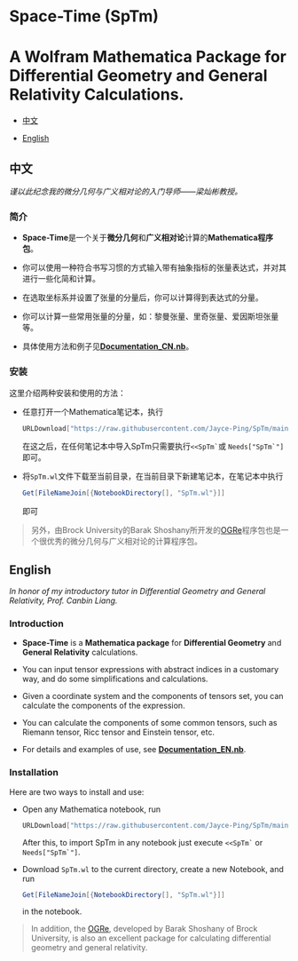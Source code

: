# Space-Time (SpTm)

# A Wolfram Mathematica Package for Differential Geometry and General Relativity Calculations.

- [中文](#中文)

- [English](#English)

## 中文

*谨以此纪念我的微分几何与广义相对论的入门导师——梁灿彬教授。*

### 简介

- **Space-Time**是一个关于**微分几何**和**广义相对论**计算的**Mathematica程序包**。

- 你可以使用一种符合书写习惯的方式输入带有抽象指标的张量表达式，并对其进行一些化简和计算。

- 在选取坐标系并设置了张量的分量后，你可以计算得到表达式的分量。

- 你可以计算一些常用张量的分量，如：黎曼张量、里奇张量、爱因斯坦张量等。

- 具体使用方法和例子见[**Documentation_CN.nb**](https://github.com/Jayce-Ping/SpTm/blob/main/Document_CN.nb)。


### 安装
这里介绍两种安装和使用的方法：

- 任意打开一个Mathematica笔记本，执行
  
    ```mathematica
    URLDownload["https://raw.githubusercontent.com/Jayce-Ping/SpTm/main/SpTm.wl", FileNameJoin[{$UserBaseDirectory, "Applications", "SpTm.wl"}]]
    ```
    
    在这之后，在任何笔记本中导入SpTm只需要执行`` <<SpTm` ``或 ``Needs["SpTm`"]``即可。
    
- 将``SpTm.wl``文件下载至当前目录，在当前目录下新建笔记本，在笔记本中执行
  
    ```mathematica
    Get[FileNameJoin[{NotebookDirectory[], "SpTm.wl"}]]
    ```
    
    即可

> 另外，由Brock University的Barak Shoshany所开发的[OGRe](https://github.com/bshoshany/OGRe)程序包也是一个很优秀的微分几何与广义相对论的计算程序包。

## English

*In honor of my introductory tutor in Differential Geometry and General Relativity, Prof. Canbin Liang.*

### Introduction

- **Space-Time** is a **Mathematica package** for **Differential Geometry** and **General Relativity** calculations.

- You can input tensor expressions with abstract indices in a customary way, and do some simplifications and calculations.

- Given a coordinate system and the components of tensors set, you can calculate the components of the expression.


- You can calculate the components of some common tensors, such as Riemann tensor, Ricc tensor and Einstein tensor, etc.

- For details and examples of use, see [**Documentation_EN.nb**](https://github.com/Jayce-Ping/SpTm/blob/main/Document_EN.nb).

### Installation

Here are two ways to install and use:

  - Open any Mathematica notebook, run
    
    ```mathematica
    URLDownload["https://raw.githubusercontent.com/Jayce-Ping/SpTm/main/SpTm.wl", FileNameJoin[{$UserBaseDirectory, "Applications", "SpTm.wl"}]]
    ```
    
    After this, to import SpTm in any notebook just execute `` <<SpTm` `` or  ``Needs["SpTm`"]``.
    
- Download ``SpTm.wl`` to the current directory, create a new Notebook, and run
  
    ```mathematica
    Get[FileNameJoin[{NotebookDirectory[], "SpTm.wl"}]]
    ```
    
    in the notebook.

> In addition, the [OGRe](https://github.com/bshoshany/OGRe), developed by Barak Shoshany of Brock University, is also an excellent package for calculating differential geometry and general relativity.
